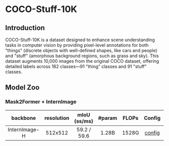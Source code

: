 # COCO-Stuff-10K

<!-- [ALGORITHM] -->

## Introduction

COCO-Stuff-10K is a dataset designed to enhance scene understanding tasks in computer vision by providing pixel-level annotations for both "things" (discrete objects with well-defined shapes, like cars and people) and "stuff" (amorphous background regions, such as grass and sky). This dataset augments 10,000 images from the original COCO dataset, offering detailed labels across 182 classes—91 "thing" classes and 91 "stuff" classes.

## Model Zoo

### Mask2Former + InternImage

|   backbone    | resolution | mIoU (ss/ms) | #param | FLOPs |                                Config                                 |                                                                                                                           Download                                                                                                                           |
| :-----------: | :--------: | :----------: | :----: | :---: | :-------------------------------------------------------------------: | :----------------------------------------------------------------------------------------------------------------------------------------------------------------------------------------------------------------------------------------------------------: |
| InternImage-H |  512x512   | 59.2 / 59.6  | 1.28B  | 1528G | [config](./mask2former_internimage_h_512_40k_cocostuff164k_to_10k.py) | [ckpt](https://huggingface.co/OpenGVLab/InternImage/resolve/main/mask2former_internimage_h_512_40k_cocostuff164k_to_10k.pth) \| [log](https://huggingface.co/OpenGVLab/InternImage/raw/main/mask2former_internimage_h_512_40k_cocostuff164k_to_10k.log.json) |
